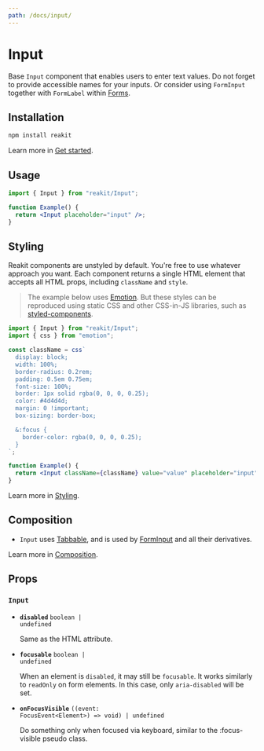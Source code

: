 ```yaml
---
path: /docs/input/
---
```


# Input

Base `Input` component that enables users to enter text values.
Do not forget to provide accessible names for your inputs.
Or consider using `FormInput` together with `FormLabel` within [Forms](/docs/form/).

<carbon-ad></carbon-ad>

## Installation

```sh
npm install reakit
```

Learn more in [Get started](/docs/get-started/).

## Usage

```jsx
import { Input } from "reakit/Input";

function Example() {
  return <Input placeholder="input" />;
}
```

## Styling

Reakit components are unstyled by default. You're free to use whatever approach you want. Each component returns a single HTML element that accepts all HTML props, including `className` and `style`.

> The example below uses [Emotion](https://emotion.sh/docs/introduction). But these styles can be reproduced using static CSS and other CSS-in-JS libraries, such as [styled-components](https://styled-components.com/).

```jsx unstyled
import { Input } from "reakit/Input";
import { css } from "emotion";

const className = css`
  display: block;
  width: 100%;
  border-radius: 0.2rem;
  padding: 0.5em 0.75em;
  font-size: 100%;
  border: 1px solid rgba(0, 0, 0, 0.25);
  color: #4d4d4d;
  margin: 0 !important;
  box-sizing: border-box;

  &:focus {
    border-color: rgba(0, 0, 0, 0.25);
  }
`;

function Example() {
  return <Input className={className} value="value" placeholder="input" />;
}
```

Learn more in [Styling](/docs/styling/).

## Composition

- `Input` uses [Tabbable](/docs/tabbable/), and is used by [FormInput](/docs/form/) and all their derivatives.

Learn more in [Composition](/docs/composition/#props-hooks).

## Props

<!-- Automatically generated -->

### `Input`

- **`disabled`**
  <code>boolean | undefined</code>

  Same as the HTML attribute.

- **`focusable`**
  <code>boolean | undefined</code>

  When an element is `disabled`, it may still be `focusable`. It works
similarly to `readOnly` on form elements. In this case, only
`aria-disabled` will be set.

- **`onFocusVisible`**
  <code>((event: FocusEvent&#60;Element&#62;) =&#62; void) | undefined</code>

  Do something only when focused via keyboard, similar to the :focus-visible pseudo class.

